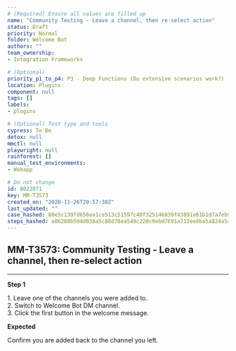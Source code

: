 ```yaml
---
# (Required) Ensure all values are filled up
name: "Community Testing - Leave a channel, then re-select action"
status: Draft
priority: Normal
folder: Welcome Bot
authors: ""
team_ownership: 
- Integration Frameworks

# (Optional)
priority_p1_to_p4: P3 - Deep Functions (Do extensive scenarios work?)
location: Plugins
component: null
tags: []
labels: 
- plugins

# (Optional) Test type and tools
cypress: To Do
detox: null
mmctl: null
playwright: null
rainforest: []
manual_test_environments: 
- Webapp

# Do not change
id: 8022871
key: MM-T3573
created_on: "2020-11-26T20:57:38Z"
last_updated: ""
case_hashed: 80e5c139fd656ea1ce513c51597c40f325146039f43891e61b1d7a7eb99976ec0b394ecae8fc5707dcdec86d95824345
steps_hashed: a86288b594d038a5c88d78ea549c220c9ebd7691a712ee8ba5a824a54280324489da73c825b1690f4533a53377f103e8
---
```


<!-- (Auto-generated) Based on frontmatter's "key" and "name" -->

## MM-T3573: Community Testing - Leave a channel, then re-select action

---

**Step 1**

1\. Leave one of the channels you were added to.\
2\. Switch to Welcome Bot DM channel.\
3\. Click the first button in the welcome message.

**Expected**

Confirm you are added back to the channel you left.
